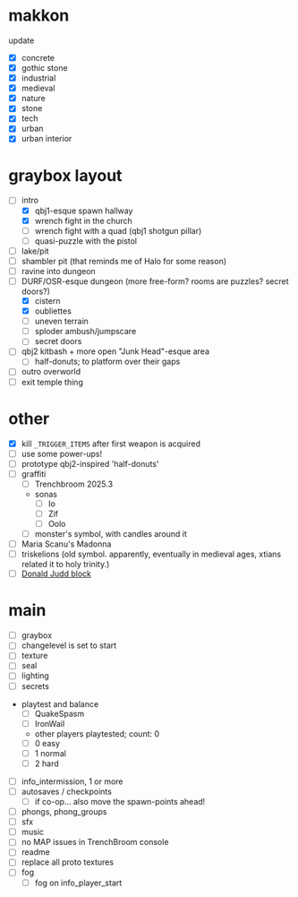 # makkon

update

- [x] concrete
- [x] gothic stone
- [x] industrial
- [x] medieval
- [x] nature
- [x] stone
- [x] tech
- [x] urban
- [x] urban interior

# graybox layout

- [ ] intro
  - [x] qbj1-esque spawn hallway
  - [x] wrench fight in the church
  - [ ] wrench fight with a quad (qbj1 shotgun pillar)
  - [ ] quasi-puzzle with the pistol
- [ ] lake/pit
- [ ] shambler pit (that reminds me of Halo for some reason)
- [ ] ravine into dungeon
- [ ] DURF/OSR-esque dungeon (more free-form? rooms are puzzles? secret doors?)
  - [x] cistern
  - [x] oubliettes
  - [ ] uneven terrain
  - [ ] sploder ambush/jumpscare
  - [ ] secret doors
- [ ] qbj2 kitbash + more open "Junk Head"-esque area
  - [ ] half-donuts; to platform over their gaps
- [ ] outro overworld
- [ ] exit temple thing

# other

- [x] kill `_TRIGGER_ITEMS` after first weapon is acquired
- [ ] use some power-ups!
- [ ] prototype qbj2-inspired 'half-donuts'
- [ ] graffiti
  - [ ] Trenchbroom 2025.3
  - sonas
    - [ ] Io
    - [ ] Zif
    - [ ] Oolo
  - [ ] monster's symbol, with candles around it
- [ ] Maria Scanu's Madonna
- [ ] triskelions (old symbol. apparently, eventually in medieval ages, xtians related it to holy trinity.)
- [ ] [Donald Judd block](https://upload.wikimedia.org/wikipedia/commons/thumb/1/1c/Donald_Judd_Concrete_Blocks.jpg/1920px-Donald_Judd_Concrete_Blocks.jpg)

# main

- [ ] graybox
- [ ] changelevel is set to start
- [ ] texture
- [ ] seal
- [ ] lighting
- [ ] secrets
- playtest and balance
  - [ ] QuakeSpasm
  - [ ] IronWail
  - other players playtested; count: 0
  - [ ] 0 easy
  - [ ] 1 normal
  - [ ] 2 hard
- [ ] info_intermission, 1 or more
- [ ] autosaves / checkpoints
  - [ ] if co-op... also move the spawn-points ahead!
- [ ] phongs, phong_groups
- [ ] sfx
- [ ] music
- [ ] no MAP issues in TrenchBroom console
- [ ] readme
- [ ] replace all proto textures
- [ ] fog
  - [ ] fog on info_player_start
